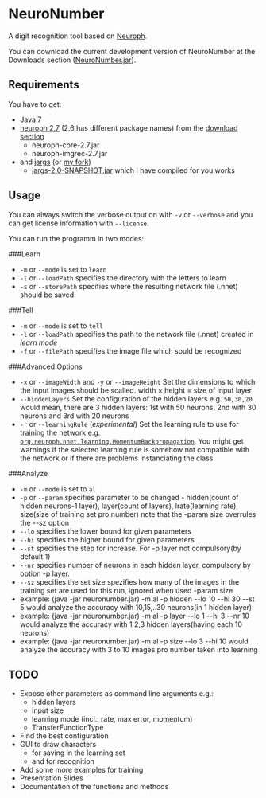 ﻿NeuroNumber
===========

A digit recognition tool based on [Neuroph](http://neuroph.sourceforge.net/).

You can download the current development version of NeuroNumber at the Downloads section ([NeuroNumber.jar](https://github.com/downloads/white-gecko/NeuroNumber/NeuroNumber.jar)).

Requirements
------------
You have to get:
  * Java 7
  * [neuroph 2.7](http://sourceforge.net/projects/neuroph/files/neuroph-2.7/neuroph-2.7.zip/download) (2.6 has different package names) from the [download section](http://neuroph.sourceforge.net/download.html)
    * neuroph-core-2.7.jar
    * neuroph-imgrec-2.7.jar
  * and [jargs](https://github.com/purcell/jargs) (or [my fork](https://github.com/white-gecko/jargs))
    * [jargs-2.0-SNAPSHOT.jar](https://github.com/downloads/white-gecko/jargs/jargs-2.0-SNAPSHOT.jar)
 which I have compiled for you works

Usage
-----
You can always switch the verbose output on with `-v` or `--verbose` and you can get license information with `--license`.

You can run the programm in two modes:

###Learn
  * `-m` or `--mode` is set to `learn`
  * `-l` or `--loadPath` specifies the directory with the letters to learn
  * `-s` or `--storePath` specifies where the resulting network file (.nnet) should be saved

###Tell
  * `-m` or `--mode` is set to `tell`
  * `-l` or `--loadPath` specifies the path to the network file (.nnet) created in *learn mode*
  * `-f` or `--filePath` specifies the image file which sould be recognized

###Advanced Options
  * `-x` or `--imageWidth` and `-y` or `--imageHeight` Set the dimensions to which the input images should be scalled. width × height = size of input layer
  * `--hiddenLayers` Set the configuration of the hidden layers e.g. `50,30,20` would mean, there are 3 hidden layers: 1st with 50 neurons, 2nd with 30 neurons and 3rd with 20 neurons
  * `-r` or `--learningRule` (*experimental*) Set the learning rule to use for training the network e.g. [`org.neuroph.nnet.learning.MomentumBackpropagation`](http://neuroph.sourceforge.net/javadoc/org/neuroph/nnet/learning/MomentumBackpropagation.html). You might get warnings if the selected learning rule is somehow not compatible with the network or if there are problems instanciating the class.

###Analyze
  * `-m` or `--mode` is set to `al`
  * `-p` or `--param` specifies parameter to be changed - hidden(count of hidden neurons-1 layer), layer(count of layers), lrate(learning rate), size(size of training set pro number)
    note that the -param size overrules the --sz option
  * `--lo` specifies the lower bound for given parameters
  * `--hi` specifies the higher bound for given parameters
  * `--st` specifies the step for increase. For -p layer not compulsory(by default 1)
  * `--nr` specifies number of neurons in each hidden layer, compulsory by option -p layer.
  * `--sz` specifies the set size spezifies how many of the images in the training set are used for this run, ignored when used -param size
  * example: (java -jar neuronumber.jar) -m al -p hidden --lo 10 --hi 30 --st 5 would analyze the accuracy with 10,15,..30 neurons(in 1 hidden layer)
  * example: (java -jar neuronumber.jar) -m al -p layer --lo 1 --hi 3 --nr 10 would analyze the accuracy with 1,2,3 hidden layers(having each 10 neurons)
  * example: (java -jar neuronumber.jar) -m al -p size --lo 3 --hi 10 would analyze the accuracy with 3 to 10 images pro number taken into learning



TODO
----

  * Expose other parameters as command line arguments e.g.:
    * hidden layers
    * input size
    * learning mode (incl.: rate, max error, momentum)
    * TransferFunctionType
  * Find the best configuration
  * GUI to draw characters
    * for saving in the learning set
    * and for recognition
  * Add some more examples for training
  * Presentation Slides
  * Documentation of the functions and methods
